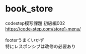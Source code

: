 # book_store

codestep模写課題 初級編002<br>
https://code-step.com/store1-menu/<br>
<br>
footerうまくいかず<br>
特にレスポンシブは改修の必要あり
